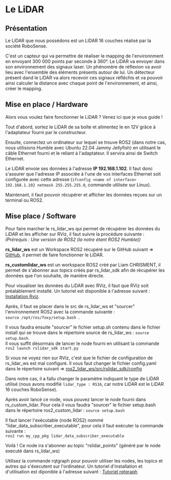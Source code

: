 # Le LiDAR

## Présentation
Le LiDAR que nous possédons est un LiDAR 16 couches réalisé par la société RoboSense.  

C'est un capteur qui va permettre de réaliser le mapping de l'environnment en envoyant 300 000 points par seconde à 360°. Le LiDAR va envoyer dans son environnement des signaux laser. Un phénomère de réflexion va avoir lieu avec l'ensemble des éléments présents autour de lui. Un détecteur présent dand le LiDAR va alors recevoir ces signaux réfléchis et va pouvoir ainsi calculer la distance avec chaque point de l'environnement, et ainsi, créer le mapping.

## Mise en place / Hardware
  
Alors vous voulez faire fonctionner le LiDAR ? Venez ici que je vous guide !

Tout d'abord, sortez le LiDAR de sa boîte et alimentez le en 12V grâce à l'adaptateur fourni par le constructeur.

Ensuite, connectez un ordinateur sur lequel se trouve ROS2 (dans notre cas, nous utilisions Humble avec Ubuntu 22.04 Jammy Jellyfish) en utilisant le câble Ethernet fourni et le reliant à l'adaptateur. Il servira ainsi de Switch Ethernet.

Le LiDAR envoie ses données à l'adresse **IP 192.168.1.102**. Il faut donc s'assurer que l'adresse IP associée à l'une de vos interfaces Ethernet soit configurée avec cette adresse (`ifconfig <name of interface> 192.168.1.102 netmask 255.255.255.0`, commande utilisée sur Linux).

Maintenant, il faut pouvoir récupérer et afficher les données reçues sur un terminal ou ROS2.
  
## Mise place / Software
  
Pour faire marcher le rs_lidar_ws qui permet de récupérer les données du LiDAR et les afficher sur RViz, il faut suivre la procédure suivante :  
*(Prérequis : Une version de ROS2 (la notre étant ROS2 Humble))*
  
__rs_lidar_ws__ est un Workspace ROS2 récupéré sur le GitHub suivant => [GitHub](https://github.com/RoboSense-LiDAR/rslidar_sdk/tree/main), il permet de faire fonctionner le LiDAR.
  
__rs_customlidar_ws__ est un workspace ROS2 créé par Liam CHRISMENT, il permet de s'abonner aux topics créés par rs_lidar_sdk afin de récupérer les données que l'on souhaite, de manière directe.
  
Pour visualiser les données du LiDAR avec RViz, il faut que RViz soit préalablement installé. Un tutoriel est disponible à l'adresse suivant :  
[Installation Rviz](https://installati.one/install-rviz-ubuntu-22-04/).
 
Après, il faut se placer dans le src de rs_lidar_ws et "sourcer" l'environnement ROS2 avec la commande suivante :  
`source /opt/ros/foxy/setup.bash `.
  
Il vous faudra ensuite "sourcer" le fichier setup.sh contenu dans le fichier install qui se trouve dans le répertoire source de rs_lidar_ws : `source setup.bash`.  
Il vous suffit désormais de lancer le node fourni en utilisant la commande `ros2 launch rslidar_sdk start.py`
  
Si vous ne voyez rien sur RViz, c'est que le fichier de configuration de rs_lidar_ws est mal configuré. Il vous faut changer le fichier config.yaml dans le répertoire suivant => [ros2_lidar_ws/src/rslidar_sdk/config](ros2_lidar_ws/src/rslidar_sdk/config)
   
Dans notre cas, il a fallu changer le paramètre indiquant le type de LiDAR utilisé (nous avons modifié `lidar_type : RS16`, car notre LiDAR est le LiDAR 16 couches RoboSense).

Après avoir lancé ce node, vous pouvez lancer le node fourni dans rs_custom_lidar.
Pour cela il vous faudra "sourcer" le fichier setup.bash dans le répertoire ros2_custom_lidar : `source setup.bash`
  
Il faut lancer l'exécutable (node ROS2) nommé "lidar_data_subscriber_executable", pour cela il faut exécuter la commande suivante :  
  `ros2 run my_cpp_pkg lidar_data_subscriber_executable`
  
Voilà ! Ce node ira s'abonner au topic "rslidar_points" (généré par le node executé dans rs_lidar_ws)

Utilisez la commande rqtgraph pour pouvoir utiliser les nodes, les topics et autres qui s'éxecutent sur l'ordinateur. Un tutoriel d'installation et d'utilisation est diponible à l'adresse suivant : [Tutoriel rqtgraph](https://roboticsbackend.com/rqt-graph-visualize-and-debug-your-ros-graph/)

  


